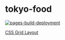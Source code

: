 # tokyo-food
[![pages-build-deployment](https://github.com/minhnd90/tokyo-food/actions/workflows/pages/pages-build-deployment/badge.svg?branch=main)](https://github.com/minhnd90/tokyo-food/actions/workflows/pages/pages-build-deployment)

[CSS Grid Layout](https://caniuse.com/css-grid)
